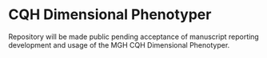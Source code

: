# CQH Dimensional Phenotyper

Repository will be made public pending acceptance of manuscript reporting development and usage of the MGH CQH Dimensional Phenotyper.
